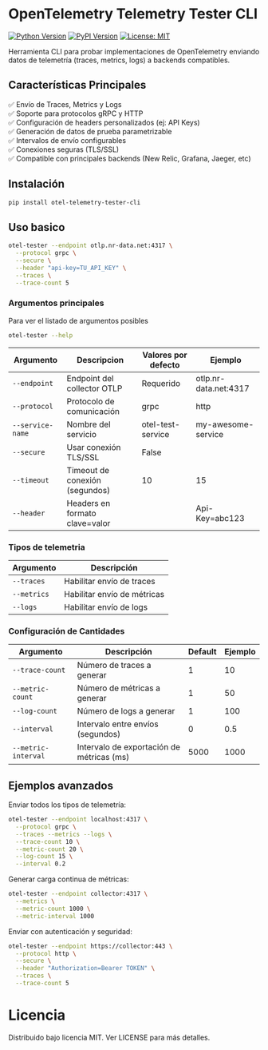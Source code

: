 # OpenTelemetry Telemetry Tester CLI

[![Python Version](https://img.shields.io/badge/python-3.8%2B-blue)](https://www.python.org/)
[![PyPI Version](https://img.shields.io/pypi/v/otel-telemetry-tester-cli)](https://pypi.org/project/otel-telemetry-tester-cli/)
[![License: MIT](https://img.shields.io/badge/License-MIT-yellow.svg)](https://opensource.org/licenses/MIT)

Herramienta CLI para probar implementaciones de OpenTelemetry enviando datos de telemetría (traces, metrics, logs) a backends compatibles.

## Características Principales

✅ Envío de Traces, Metrics y Logs  
✅ Soporte para protocolos gRPC y HTTP  
✅ Configuración de headers personalizados (ej: API Keys)  
✅ Generación de datos de prueba parametrizable  
✅ Intervalos de envío configurables  
✅ Conexiones seguras (TLS/SSL)  
✅ Compatible con principales backends (New Relic, Grafana, Jaeger, etc)

## Instalación

```bash
pip install otel-telemetry-tester-cli
```

## Uso basico

```bash
otel-tester --endpoint otlp.nr-data.net:4317 \
  --protocol grpc \
  --secure \
  --header "api-key=TU_API_KEY" \
  --traces \
  --trace-count 5
```

### Argumentos principales

Para ver el listado de argumentos posibles

```bash
otel-tester --help
```

| Argumento     | Descripcion                    | Valores por defecto | Ejemplo               |
|----------------|--------------------------------|---------------------|-----------------------|
| `--endpoint`     | Endpoint del collector OTLP    | Requerido           | otlp.nr-data.net:4317 |
| `--protocol`     | Protocolo de comunicación      | grpc                | http                  |
| `--service-name` | Nombre del servicio            | otel-test-service   | my-awesome-service    |
| `--secure`       | Usar conexión TLS/SSL          | False               |                       |
| `--timeout `     | Timeout de conexión (segundos) | 10                  | 15                    |
| `--header`       | Headers en formato clave=valor |                     | Api-Key=abc123        |

### Tipos de telemetria

|Argumento	|Descripción|
|-------------|----------------------|
|`--traces`	|Habilitar envío de traces|	
|`--metrics`	|Habilitar envío de métricas|	
|`--logs`	|Habilitar envío de logs|

### Configuración de Cantidades
|Argumento	|Descripción	|Default	|Ejemplo|
|----|-----|-----|-----|
|`--trace-count`	|Número de traces a generar	|1	|10|
|`--metric-count`	|Número de métricas a generar	|1	|50|
|`--log-count`	|Número de logs a generar	|1	|100|
|`--interval`	|Intervalo entre envíos (segundos)	|0	|0.5|
|`--metric-interval`	|Intervalo de exportación de métricas (ms)	|5000	|1000|

## Ejemplos avanzados

Enviar todos los tipos de telemetría:

```bash
otel-tester --endpoint localhost:4317 \
  --protocol grpc \
  --traces --metrics --logs \
  --trace-count 10 \
  --metric-count 20 \
  --log-count 15 \
  --interval 0.2
```

Generar carga continua de métricas:

```bash
otel-tester --endpoint collector:4317 \
  --metrics \
  --metric-count 1000 \
  --metric-interval 1000
```

Enviar con autenticación y seguridad:

```bash
otel-tester --endpoint https://collector:443 \
  --protocol http \
  --secure \
  --header "Authorization=Bearer TOKEN" \
  --traces \
  --trace-count 5
```

# Licencia
Distribuido bajo licencia MIT. Ver LICENSE para más detalles.